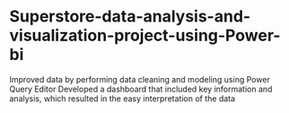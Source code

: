 # Superstore-data-analysis-and-visualization-project-using-Power-bi
Improved data  by performing data cleaning and modeling using Power Query Editor
Developed a dashboard that included key information and analysis, which resulted in the easy interpretation of the data
